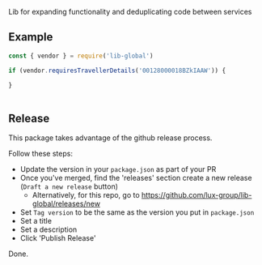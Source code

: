 Lib for expanding functionality and deduplicating code between services

## Example

```js
const { vendor } = require('lib-global')

if (vendor.requiresTravellerDetails('00128000018BZkIAAW')) {
  
}
       
```
## Release

This package takes advantage of the github release process.

Follow these steps:
- Update the version in your `package.json` as part of your PR
- Once you've merged, find the 'releases' section create a new release (`Draft a new release` button)
    - Alternatively, for this repo, go to https://github.com/lux-group/lib-global/releases/new
- Set `Tag version` to be the same as the version you put in `package.json`
- Set a title
- Set a description
- Click 'Publish Release'

Done.
